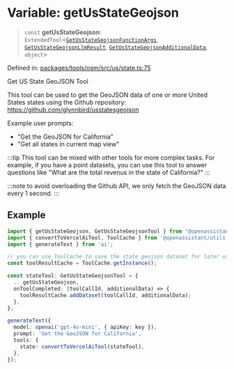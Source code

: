 # Variable: getUsStateGeojson

> `const` **getUsStateGeojson**: `ExtendedTool`\<[`GetUsStateGeojsonFunctionArgs`](../type-aliases/GetUsStateGeojsonFunctionArgs.md), [`GetUsStateGeojsonLlmResult`](../type-aliases/GetUsStateGeojsonLlmResult.md), [`GetUsStateGeojsonAdditionalData`](../type-aliases/GetUsStateGeojsonAdditionalData.md), `object`\>

Defined in: [packages/tools/osm/src/us/state.ts:75](https://github.com/GeoDaCenter/openassistant/blob/28e38a23cf528ccfe10391135d12fba8d3e385da/packages/tools/osm/src/us/state.ts#L75)

Get US State GeoJSON Tool

This tool can be used to get the GeoJSON data of one or more United States states using the Github repository: https://github.com/glynnbird/usstatesgeojson

Example user prompts:
- "Get the GeoJSON for California"
- "Get all states in current map view"

:::tip
This tool can be mixed with other tools for more complex tasks. For example, if you have a point datasets, you can use this tool
to answer questions like "What are the total revenus in the state of California?"
:::

:::note
to avoid overloading the Github API, we only fetch the GeoJSON data every 1 second.
:::

## Example

```typescript
import { getUsStateGeojson, GetUsStateGeojsonTool } from "@openassistant/osm";
import { convertToVercelAiTool, ToolCache } from '@openassistant/utils';
import { generateText } from 'ai';

// you can use ToolCache to save the state geojson dataset for later use
const toolResultCache = ToolCache.getInstance();

const stateTool: GetUsStateGeojsonTool = {
  ...getUsStateGeojson,
  onToolCompleted: (toolCallId, additionalData) => {
    toolResultCache.addDataset(toolCallId, additionalData);
  },
};

generateText({
  model: openai('gpt-4o-mini', { apiKey: key }),
  prompt: 'Get the GeoJSON for California',
  tools: {
    state: convertToVercelAiTool(stateTool),
  },
});
```
